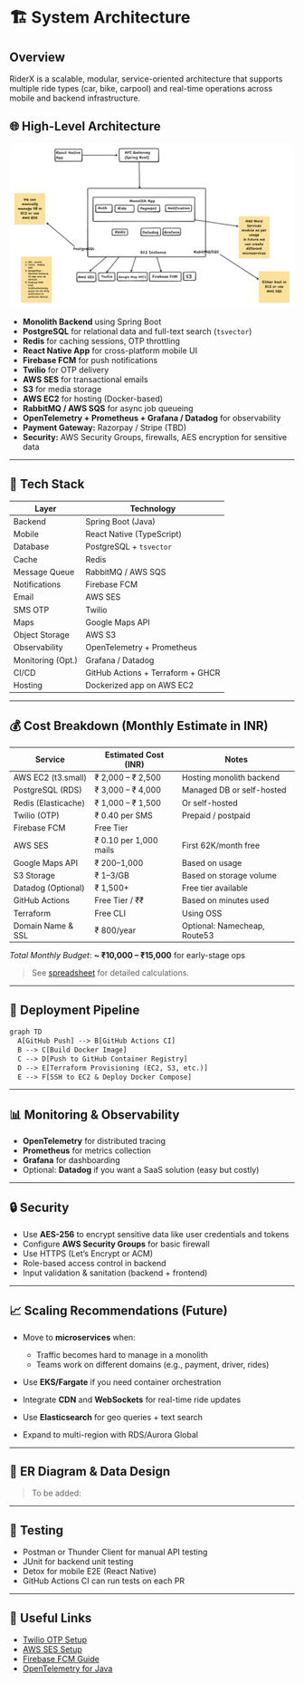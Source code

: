 # 🏗️ System Architecture

## Overview

RiderX is a scalable, modular, service-oriented architecture that supports multiple ride types (car, bike, carpool) and real-time operations across mobile and backend infrastructure.

## 🌐 High-Level Architecture

![Architecture Diagram](./assets/highLevelArchitecture.png)
- **Monolith Backend** using Spring Boot
- **PostgreSQL** for relational data and full-text search (`tsvector`)
- **Redis** for caching sessions, OTP throttling
- **React Native App** for cross-platform mobile UI
- **Firebase FCM** for push notifications
- **Twilio** for OTP delivery
- **AWS SES** for transactional emails
- **S3** for media storage
- **AWS EC2** for hosting (Docker-based)
- **RabbitMQ / AWS SQS** for async job queueing
- **OpenTelemetry + Prometheus + Grafana / Datadog** for observability
- **Payment Gateway:** Razorpay / Stripe (TBD)
- **Security:** AWS Security Groups, firewalls, AES encryption for sensitive data

---

## 🧱 Tech Stack

| Layer              | Technology                       |
|-------------------|----------------------------------|
| Backend            | Spring Boot (Java)               |
| Mobile             | React Native (TypeScript)        |
| Database           | PostgreSQL + `tsvector`          |
| Cache              | Redis                            |
| Message Queue      | RabbitMQ / AWS SQS               |
| Notifications      | Firebase FCM                     |
| Email              | AWS SES                          |
| SMS OTP            | Twilio                           |
| Maps               | Google Maps API                  |
| Object Storage     | AWS S3                           |
| Observability      | OpenTelemetry + Prometheus       |
| Monitoring (Opt.)  | Grafana / Datadog                |
| CI/CD              | GitHub Actions + Terraform + GHCR |
| Hosting            | Dockerized app on AWS EC2        |

---

## 💰 Cost Breakdown (Monthly Estimate in INR)

| Service             | Estimated Cost (INR) | Notes                                  |
|---------------------|----------------------|----------------------------------------|
| AWS EC2 (t3.small)   | ₹ 2,000 – ₹ 2,500     | Hosting monolith backend               |
| PostgreSQL (RDS)     | ₹ 3,000 – ₹ 4,000     | Managed DB or self-hosted              |
| Redis (Elasticache)  | ₹ 1,000 – ₹ 1,500     | Or self-hosted                         |
| Twilio (OTP)         | ₹ 0.40 per SMS        | Prepaid / postpaid                     |
| Firebase FCM         | Free Tier             |                                         |
| AWS SES              | ₹ 0.10 per 1,000 mails| First 62K/month free                   |
| Google Maps API      | ₹ 200–1,000           | Based on usage                         |
| S3 Storage           | ₹ 1–3/GB              | Based on storage volume                |
| Datadog (Optional)   | ₹ 1,500+              | Free tier available                    |
| GitHub Actions       | Free Tier / ₹₹        | Based on minutes used                  |
| Terraform            | Free CLI              | Using OSS                              |
| Domain Name & SSL    | ₹ 800/year            | Optional: Namecheap, Route53           |

_Total Monthly Budget_: **~ ₹10,000 – ₹15,000** for early-stage ops

> See [spreadsheet](./assets/riderXEstimates.xlsx) for detailed calculations.

---

## 🚀 Deployment Pipeline

```mermaid
graph TD
  A[GitHub Push] --> B[GitHub Actions CI]
  B --> C[Build Docker Image]
  C --> D[Push to GitHub Container Registry]
  D --> E[Terraform Provisioning (EC2, S3, etc.)]
  E --> F[SSH to EC2 & Deploy Docker Compose]
````

---

## 📊 Monitoring & Observability

* **OpenTelemetry** for distributed tracing
* **Prometheus** for metrics collection
* **Grafana** for dashboarding
* Optional: **Datadog** if you want a SaaS solution (easy but costly)

---

## 🔒 Security

* Use **AES-256** to encrypt sensitive data like user credentials and tokens
* Configure **AWS Security Groups** for basic firewall
* Use HTTPS (Let’s Encrypt or ACM)
* Role-based access control in backend
* Input validation & sanitation (backend + frontend)

---

## 📈 Scaling Recommendations (Future)

* Move to **microservices** when:

    * Traffic becomes hard to manage in a monolith
    * Teams work on different domains (e.g., payment, driver, rides)
* Use **EKS/Fargate** if you need container orchestration
* Integrate **CDN** and **WebSockets** for real-time ride updates
* Use **Elasticsearch** for geo queries + text search
* Expand to multi-region with RDS/Aurora Global

---

## 📄 ER Diagram & Data Design

> To be added: 

---

## 🧪 Testing

* Postman or Thunder Client for manual API testing
* JUnit for backend unit testing
* Detox for mobile E2E (React Native)
* GitHub Actions CI can run tests on each PR

---

## 📎 Useful Links

* [Twilio OTP Setup](https://www.twilio.com/docs/verify)
* [AWS SES Setup](https://docs.aws.amazon.com/ses/latest/DeveloperGuide/send-email.html)
* [Firebase FCM Guide](https://firebase.google.com/docs/cloud-messaging)
* [OpenTelemetry for Java](https://opentelemetry.io/docs/instrumentation/java/)

